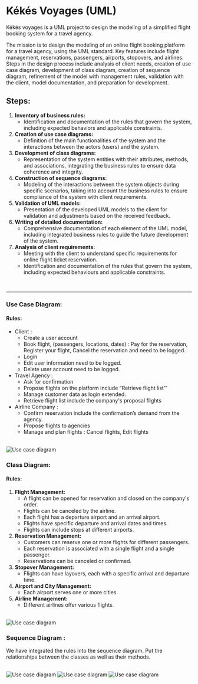 # Kékés Voyages (UML)

Kékés voyages is a UML project to design the modeling of a simplified flight booking system for a travel agency.


The mission is to design the modeling of an online flight booking platform for a travel agency, using the UML standard. Key features include flight management, reservations, passengers, airports, stopovers, and airlines. Steps in the design process include analysis of client needs, creation of use case diagram, development of class diagram, creation of sequence diagram, refinement of the model with management rules, validation with the client, model documentation, and preparation for development.


## Steps: 



1. **Inventory of business rules:**
    - Identification and documentation of the rules that govern the system, including expected behaviors and applicable constraints.
2. **Creation of use case diagrams:**
    - Definition of the main functionalities of the system and the interactions between the actors (users) and the system.
3. **Development of class diagrams:**
    - Representation of the system entities with their attributes, methods, and associations, integrating the business rules to ensure data coherence and integrity.
4. **Construction of sequence diagrams:**
    - Modeling of the interactions between the system objects during specific scenarios, taking into account the business rules to ensure compliance of the system with client requirements.
5. **Validation of UML models:**
    - Presentation of the developed UML models to the client for validation and adjustments based on the received feedback.
6. **Writing of detailed documentation:**
    - Comprehensive documentation of each element of the UML model, including integrated business rules to guide the future development of the system.
7. **Analysis of client requirements:**
    - Meeting with the client to understand specific requirements for online flight ticket reservation.
    - Identification and documentation of the rules that govern the system, including expected behaviours and applicable constraints.

<br>

---

### Use Case Diagram:

#### Rules:

- Client :
    - Create a user account
    - Book flight, (passengers, locations, dates) : Pay for the reservation, Register your flight, Cancel the reservation and need to be logged.
    - Login
    - Edit user information need to be logged.
    - Delete user account need to be logged.
- Travel Agency :
    - Ask for confirmation
    - Propose flights on the platform include “Retrieve flight list’”
    - Manage customer data as login extended.
    - Retrieve flight list include the company's proposal flights
- Airline Company :
    - Confirm reservation include the confirmation’s demand from the agency.
    - Propose flights to agencies
    - Manage and plan flights : Cancel flights, Edit flights

<br>

<img src="https://raw.githubusercontent.com/desirerichard/KekesVoyages/main/UseCaseDiagram.png" alt="Use case diagram" />

<br>

### Class Diagram:

#### Rules:

1. **Flight Management:**
    - A flight can be opened for reservation and closed on the company's order.
    - Flights can be canceled by the airline.
    - Each flight has a departure airport and an arrival airport.
    - Flights have specific departure and arrival dates and times.
    - Flights can include stops at different airports.
2. **Reservation Management:**
    - Customers can reserve one or more flights for different passengers.
    - Each reservation is associated with a single flight and a single passenger.
    - Reservations can be canceled or confirmed.
3. **Stopover Management:**
    - Flights can have layovers, each with a specific arrival and departure time.
4. **Airport and City Management:**
    - Each airport serves one or more cities.
5. **Airline Management:**
    - Different airlines offer various flights.

<br>

<img src="https://raw.githubusercontent.com/desirerichard/KekesVoyages/main/ClassDiagram.png" alt="Use case diagram" />

<br>

### Sequence Diagram :

We have integrated the rules into the sequence diagram. Put the relationships between the classes as well as their methods.

<br>

<img src="https://raw.githubusercontent.com/desirerichard/KekesVoyages/main/Sequence%20Diagram/SequenceDiagram.png" alt="Use case diagram" />

<img src="https://raw.githubusercontent.com/desirerichard/KekesVoyages/main/Sequence%20Diagram/SequenceDiagram_Login.png" alt="Use case diagram" />

<img src="https://raw.githubusercontent.com/desirerichard/KekesVoyages/main/Sequence%20Diagram/SequenceDiagram_Booking.png" alt="Use case diagram" />